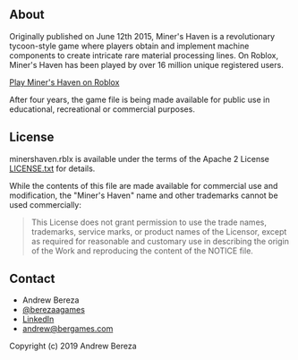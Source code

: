 ## About
Originally published on June 12th 2015, Miner's Haven is a revolutionary tycoon-style game where players obtain and implement machine components to create intricate rare material processing lines. On Roblox, Miner's Haven has been played by over 16 million unique registered users. 

[Play Miner's Haven on Roblox](https://www.roblox.com/games/258258996/Miners-Haven)

After four years, the game file is being made available for public use in educational, recreational or commercial purposes.  

## License 
minershaven.rblx is available under the terms of the Apache 2 License [LICENSE.txt](LICENSE.txt) for details. 

While the contents of this file are made available for commercial use and modification, the "Miner's Haven" name and other trademarks cannot be used commercially:
> This License does not grant permission to use the trade
      names, trademarks, service marks, or product names of the Licensor,
      except as required for reasonable and customary use in describing the
      origin of the Work and reproducing the content of the NOTICE file.
 
## Contact 
* Andrew Bereza
* [@berezaagames](https://twitter.com/berezaagames)
* [LinkedIn](https://linkedin.com/andrewbereza)
* andrew@bergames.com

Copyright (c) 2019 Andrew Bereza
